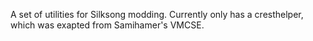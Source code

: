 A set of utilities for Silksong modding. Currently only has a cresthelper, which was exapted from Samihamer's VMCSE.

